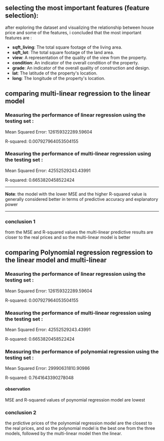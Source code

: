 ## selecting the most important features (feature selection):

after exploring the dataset and visualizing the relationship between house price and some of the features, i concluded that the most important features are :

- **sqft_living**: The total square footage of the living area.
- **sqft_lot**: The total square footage of the land area.
- **view**: A representation of the quality of the view from the property.
- **condition**: An indicator of the overall condition of the property.
- **grade**: An indicator of the overall quality of construction and design.
- **lat**: The latitude of the property's location.
- **long**: The longitude of the property's location.

## comparing multi-linear regression to the linear model

### Measuring the performance of linear regression using the testing set :

Mean Squared Error: 126159322289.59604

R-squared: 0.007927964053504155

### Measuring the performance of multi-linear regression using the testing set :

Mean Squared Error: 42552529243.43991

R-squared: 0.6653820458522424

---

**Note**: the model with the lower MSE and the higher R-squared value is generally considered better in terms of predictive accuracy and explanatory power

---

### conclusion 1

from the MSE and R-squared values the multi-linear predictive results are closer to the real prices and so the multi-linear model is better

## comparing Polynomial regression regression to the linear model and multi-linear

### Measuring the performance of linear regression using the testing set :

Mean Squared Error: 126159322289.59604

R-squared: 0.007927964053504155

### Measuring the performance of multi-linear regression using the testing set :

Mean Squared Error: 42552529243.43991

R-squared: 0.6653820458522424

### Measuring the performance of polynomial regression using the testing set :

Mean Squared Error: 29990631810.90986

R-squared: 0.7641643390278048

#### observation

MSE and R-squared values of poynomial regression model are lowest

### conclusion 2

the prdictive prices of the polynomial regression model are the closest to the real prices, and so the polynomial model is the best one from the three models, followed by the multi-linear model then the linear.
